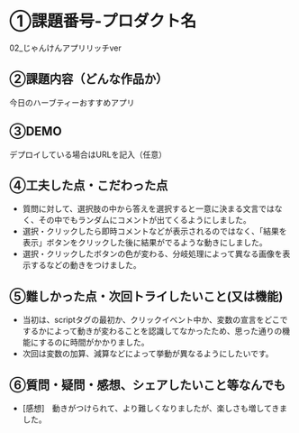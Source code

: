 
# ①課題番号-プロダクト名
02_じゃんけんアプリリッチver

## ②課題内容（どんな作品か）
今日のハーブティーおすすめアプリ

## ③DEMO

デプロイしている場合はURLを記入（任意）

## ④工夫した点・こだわった点


- 質問に対して、選択肢の中から答えを選択すると一意に決まる文言ではなく、その中でもランダムにコメントが出てくるようにしました。
- 選択・クリックしたら即時コメントなどが表示されるのではなく、「結果を表示」ボタンをクリックした後に結果がでるような動きにしました。
- 選択・クリックしたボタンの色が変わる、分岐処理によって異なる画像を表示するなどの動きをつけました。
  
## ⑤難しかった点・次回トライしたいこと(又は機能)

- 当初は、scriptタグの最初か、クリックイベント中か、変数の宣言をどこでするかによって動きが変わることを認識してなかったため、思った通りの機能にするのに時間がかかりました。
- 次回は変数の加算、減算などによって挙動が異なるようにしたいです。

## ⑥質問・疑問・感想、シェアしたいこと等なんでも

- [感想]　動きがつけられて、より難しくなりましたが、楽しさも増してきました。



